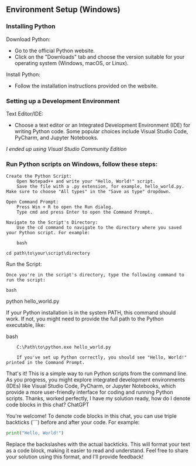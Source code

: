 ## Environment Setup (Windows)
### Installing Python
Download Python:
* Go to the official Python website.
* Click on the "Downloads" tab and choose the version suitable for your operating system (Windows, macOS, or Linux).

Install Python:
* Follow the installation instructions provided on the website.

### Setting up a Development Environment
Text Editor/IDE:
* Choose a text editor or an Integrated Development Environment (IDE) for writing Python code. Some popular choices include Visual Studio Code, PyCharm, and Jupyter Notebooks.  

_I ended up using Visual Studio Community Edition_

### Run Python scripts on Windows, follow these steps:

    Create the Python Script:
        Open Notepad++ and write your "Hello, World!" script.
        Save the file with a .py extension, for example, hello_world.py. Make sure to choose "All types" in the "Save as type" dropdown.

    Open Command Prompt:
        Press Win + R to open the Run dialog.
        Type cmd and press Enter to open the Command Prompt.

    Navigate to the Script's Directory:
        Use the cd command to navigate to the directory where you saved your Python script. For example:

        bash

    cd path\to\your\script\directory

Run the Script:

    Once you're in the script's directory, type the following command to run the script:

    bash

python hello_world.py

If your Python installation is in the system PATH, this command should work. If not, you might need to provide the full path to the Python executable, like:

bash

        C:\Path\to\python.exe hello_world.py

        If you've set up Python correctly, you should see "Hello, World!" printed in the Command Prompt.

That's it! This is a simple way to run Python scripts from the command line. As you progress, you might explore integrated development environments (IDEs) like Visual Studio Code, PyCharm, or Jupyter Notebooks, which provide a more user-friendly interface for coding and running Python scripts.
Thanks, worked perfectly, I have my solution ready, how do I denote code blocks in this chat?
ChatGPT

You're welcome! To denote code blocks in this chat, you can use triple backticks (```) before and after your code. For example:

```python
print("Hello, World!")
```

Replace the backslashes with the actual backticks. This will format your text as a code block, making it easier to read and understand. Feel free to share your solution using this format, and I'll provide feedback!